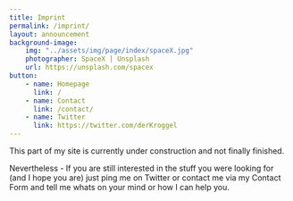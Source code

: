 ```yaml
---
title: Imprint
permalink: /imprint/
layout: announcement 
background-image:
    img: "../assets/img/page/index/spaceX.jpg"
    photographer: SpaceX | Unsplash
    url: https://unsplash.com/spacex
button:
    - name: Homepage
      link: /
    - name: Contact
      link: /contact/
    - name: Twitter
      link: https://twitter.com/derKroggel
---
```

This part of my site is currently under construction and not finally finished.  

Nevertheless - If you are still interested in the stuff you were looking for (and I hope you are) just ping me on Twitter or contact me via my Contact Form and tell me whats on your mind or how I can help you.